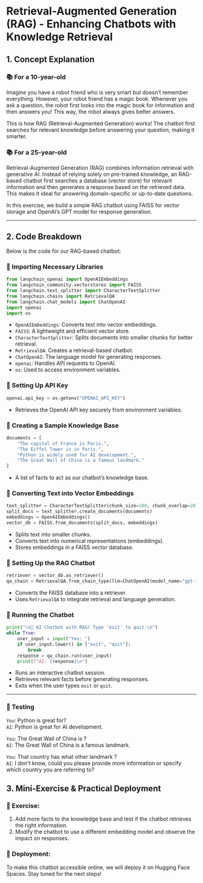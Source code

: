 # Retrieval-Augmented Generation (RAG) - Enhancing Chatbots with Knowledge Retrieval

## 1. Concept Explanation

### 📚 For a 10-year-old

Imagine you have a robot friend who is very smart but doesn’t remember everything. However, your robot friend has a magic book. Whenever you ask a question, the robot first looks into the magic book for information and then answers you! This way, the robot always gives better answers.

This is how RAG (Retrieval-Augmented Generation) works! The chatbot first searches for relevant knowledge before answering your question, making it smarter.

### 📚 For a 25-year-old

Retrieval-Augmented Generation (RAG) combines information retrieval with generative AI. Instead of relying solely on pre-trained knowledge, an RAG-based chatbot first searches a database (vector store) for relevant information and then generates a response based on the retrieved data. This makes it ideal for answering domain-specific or up-to-date questions.

In this exercise, we build a simple RAG chatbot using FAISS for vector storage and OpenAI’s GPT model for response generation.

---

## 2. Code Breakdown

Below is the code for our RAG-based chatbot:

### 📌 Importing Necessary Libraries

```python
from langchain_openai import OpenAIEmbeddings
from langchain_community.vectorstores import FAISS
from langchain.text_splitter import CharacterTextSplitter
from langchain.chains import RetrievalQA
from langchain.chat_models import ChatOpenAI
import openai
import os
```
- `OpenAIEmbeddings`: Converts text into vector embeddings.
- `FAISS`: A lightweight and efficient vector store.
- `CharacterTextSplitter`: Splits documents into smaller chunks for better retrieval.
- `RetrievalQA`: Creates a retrieval-based chatbot.
- `ChatOpenAI`: The language model for generating responses.
- `openai`: Handles API requests to OpenAI.
- `os`: Used to access environment variables.

### 📌 Setting Up API Key

```python
openai.api_key = os.getenv("OPENAI_API_KEY")
```
- Retrieves the OpenAI API key securely from environment variables.

### 📌 Creating a Sample Knowledge Base

```python
documents = [
    "The capital of France is Paris.",
    "The Eiffel Tower is in Paris.",
    "Python is widely used for AI development.",
    "The Great Wall of China is a famous landmark."
]
```
- A list of facts to act as our chatbot’s knowledge base.

### 📌 Converting Text into Vector Embeddings

```python
text_splitter = CharacterTextSplitter(chunk_size=100, chunk_overlap=20)
split_docs = text_splitter.create_documents(documents)
embeddings = OpenAIEmbeddings()
vector_db = FAISS.from_documents(split_docs, embeddings)
```
- Splits text into smaller chunks.
- Converts text into numerical representations (embeddings).
- Stores embeddings in a FAISS vector database.

### 📌 Setting Up the RAG Chatbot

```python
retriever = vector_db.as_retriever()
qa_chain = RetrievalQA.from_chain_type(llm=ChatOpenAI(model_name="gpt-3.5-turbo"), retriever=retriever)
```
- Converts the FAISS database into a retriever.
- Uses `RetrievalQA` to integrate retrieval and language generation.

### 📌 Running the Chatbot

```python
print("\n🚀 AI Chatbot with RAG! Type 'exit' to quit.\n")
while True:
    user_input = input("You: ")
    if user_input.lower() in ["exit", "quit"]:
        break
    response = qa_chain.run(user_input)
    print(f"AI: {response}\n")
```
- Runs an interactive chatbot session.
- Retrieves relevant facts before generating responses.
- Exits when the user types `exit` or `quit`.

---

### 📌 Testing

`You`: Python is great for? <br />
`AI`: Python is great for AI development.


`You`: The Great Wall of China is ?<br />
`AI`: The Great Wall of China is a famous landmark.

`You`: That country has what other landmark ?<br />
`AI`: I don't know, could you please provide more information or specify which country you are referring to?


## 3. Mini-Exercise & Practical Deployment

### 🔹 Exercise:
1. Add more facts to the knowledge base and test if the chatbot retrieves the right information.
2. Modify the chatbot to use a different embedding model and observe the impact on responses.

### 🚀 Deployment:
To make this chatbot accessible online, we will deploy it on Hugging Face Spaces. Stay tuned for the next steps!